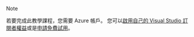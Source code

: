 
> [!NOTE]
> 若要完成此教學課程，您需要 Azure 帳戶。 您可以<a href="/pricing/member-offers/msdn-benefits-details/" target="_blank">啟用自己的 Visual Studio 訂閱者權益</a>或是<a href="/pricing/free-trial/" target="_blank">申請免費試用</a>。
> 
> 



<!--HONumber=Nov16_HO2-->



